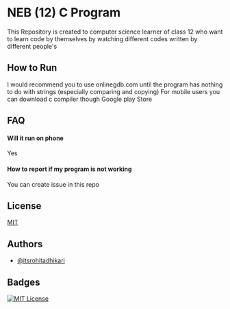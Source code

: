 
# NEB (12) C Program

This Repository is created to computer science learner of class 12 who want to learn code by themselves by watching different codes written by different people's 
## How to Run

I would recommend you to use onlinegdb.com until the program has nothing to do with strings (especially comparing and copying)
For mobile users you can download c compiler though Google play Store 
## FAQ

#### Will it run on phone

Yes

#### How to report if my program is not working 

You can create issue in this repo


## License

[MIT](https://choosealicense.com/licenses/mit/)


## Authors

- [@itsrohitadhikari](https://www.github.com/itsrohitadhikari)


## Badges

[![MIT License](https://img.shields.io/badge/License-MIT-green.svg)](https://choosealicense.com/licenses/mit/)
